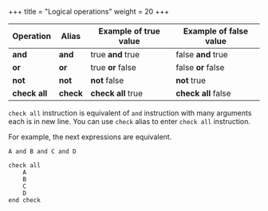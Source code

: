 +++
title = "Logical operations"
weight = 20
+++

| Operation | Alias | Example of true value | Example of false value |
|-----------|-------|-----------------------|------------------------|
|**and**    |**and**| true **and** true     | false **and** true     |
|**or**     |**or** | true **or** false     | false **or** false     |
|**not**    |**not**| **not** false         | **not** true           |
|**check all**|**check**| **check all** true| **check all** false    |


`check all` instruction is equivalent of `and` instruction with many arguments each is in new line. You can use `check` alias to enter `check all` instruction.

For example,  the next expressions are equivalent. 

```
A and B and C and D
```

```
check all
    A
    B
    C
    D
end check
```